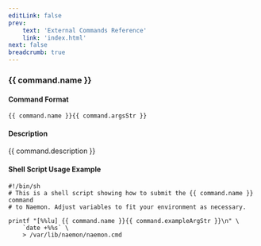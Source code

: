 ```yaml
---
editLink: false
prev:
    text: 'External Commands Reference'
    link: 'index.html'
next: false
breadcrumb: true
---
```


<script setup>
const command = {"args":[{"name":"service","type":"service"},{"name":"options","type":"int"},{"name":"author","type":"str"},{"name":"comment","type":"str"}],"name":"SEND_CUSTOM_SVC_NOTIFICATION","description":"Allows you to send a custom service notification. Very useful in dire situations, emergencies or to communicate with all admins that are responsible for a particular service. When the service notification is sent out, the $NOTIFICATIONTYPE$ macro will be set to 'CUSTOM'. The <options> field is a logical OR of the following integer values that affect aspects of the notification that are sent out: 0 = No option (default), 1 = Broadcast (send notification to all normal and all escalated contacts for the service), 2 = Forced (notification is sent out regardless of current time, whether or not notifications are enabled, etc.), 4 = Increment current notification # for the service(this is not done by default for custom notifications)","classes":["service","comment"],"argsStr":";service;options;author;comment","exampleArgStr":";service1;0;naemonadmin;This is an example comment."};
</script>

<h3>{{ command.name }}</h3>

#### Command Format

`{{ command.name }}{{ command.argsStr }}`

#### Description

{{ command.description }}

#### Shell Script Usage Example

```sh-vue
#!/bin/sh
# This is a shell script showing how to submit the {{ command.name }} command
# to Naemon. Adjust variables to fit your environment as necessary.

printf "[%%lu] {{ command.name }}{{ command.exampleArgStr }}\n" \
    `date +%%s` \
    > /var/lib/naemon/naemon.cmd
```
